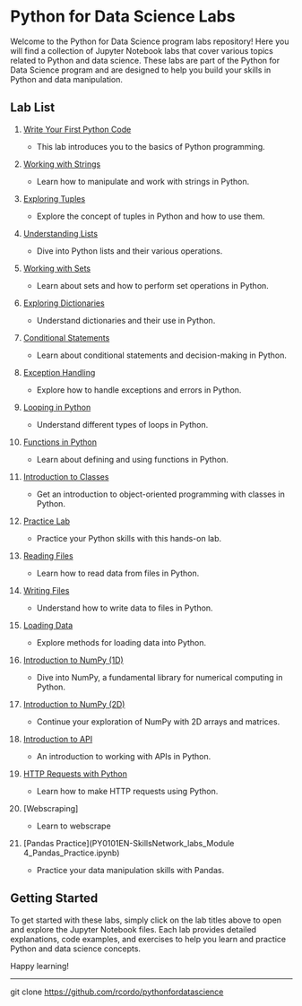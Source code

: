 # Python for Data Science Labs

Welcome to the Python for Data Science program labs repository! Here you will find a collection of Jupyter Notebook labs that cover various topics related to Python and data science. These labs are part of the Python for Data Science program and are designed to help you build your skills in Python and data manipulation.

## Lab List

1. [Write Your First Python Code](PY0101EN-1-1-Write_your_first_python_code-20230703-1688342400.jupyterlite.ipynb)
   - This lab introduces you to the basics of Python programming.

2. [Working with Strings](PY0101EN-1-2-Strings-20230410-1681084800.jupyterlite.ipynb)
   - Learn how to manipulate and work with strings in Python.

3. [Exploring Tuples](PY0101EN-2-1-Tuples-20230721-1689897600.jupyterlite.ipynb)
   - Explore the concept of tuples in Python and how to use them.

4. [Understanding Lists](PY0101EN-2-2-Lists-20230721-1689897600.jupyterlite.ipynb)
   - Dive into Python lists and their various operations.

5. [Working with Sets](PY0101EN-2-3-Sets-20230721-1689897600.jupyterlite.ipynb)
   - Learn about sets and how to perform set operations in Python.

6. [Exploring Dictionaries](PY0101EN-2-4-Dictionaries-20230526-1685059200.jupyterlite.ipynb)
   - Understand dictionaries and their use in Python.

7. [Conditional Statements](PY0101EN-3-1-Conditions-20230721-1689897600.jupyterlite.ipynb)
   - Learn about conditional statements and decision-making in Python.

8. [Exception Handling](PY0101EN-3-1.2ExcecptionHandling.ipynb)
   - Explore how to handle exceptions and errors in Python.

9. [Looping in Python](PY0101EN-3-2-Loops-20230721-1689897600.jupyterlite.ipynb)
   - Understand different types of loops in Python.

10. [Functions in Python](PY0101EN-3-3-Functions_-20230721-1689897600.jupyterlite.ipynb)
    - Learn about defining and using functions in Python.

11. [Introduction to Classes](PY0101EN-3-4-Classes-20230605-1685923200.jupyterlite.ipynb)
    - Get an introduction to object-oriented programming with classes in Python.

12. [Practice Lab](PY0101EN-3-5-Practice_lab-20230526-1685059200.jupyterlite.ipynb)
    - Practice your Python skills with this hands-on lab.

13. [Reading Files](PY0101EN-4-1-ReadFile-20230316-1678924800.jupyterlite.ipynb)
    - Learn how to read data from files in Python.

14. [Writing Files](PY0101EN-4-2-WriteFile-20230404-1680566400.jupyterlite.ipynb)
    - Understand how to write data to files in Python.

15. [Loading Data](PY0101EN-4-3-LoadData-20230424-1682294400.jupyterlite.ipynb)
    - Explore methods for loading data into Python.

16. [Introduction to NumPy (1D)](PY0101EN-5-1-Numpy1D.ipynb)
    - Dive into NumPy, a fundamental library for numerical computing in Python.

17. [Introduction to NumPy (2D)](PY0101EN-5-2-Numpy2D.ipynb)
    - Continue your exploration of NumPy with 2D arrays and matrices.

18. [Introduction to API](PY0101EN-5.1_Intro_API.ipynb)
    - An introduction to working with APIs in Python.

19. [HTTP Requests with Python](PY0101EN-5.3_Requests_HTTP.ipynb)
    - Learn how to make HTTP requests using Python.

20. [Webscraping]
    - Learn to webscrape
      
21. [Pandas Practice](PY0101EN-SkillsNetwork_labs_Module 4_Pandas_Practice.ipynb)
    - Practice your data manipulation skills with Pandas.

## Getting Started

To get started with these labs, simply click on the lab titles above to open and explore the Jupyter Notebook files. Each lab provides detailed explanations, code examples, and exercises to help you learn and practice Python and data science concepts.

Happy learning!

---

git clone https://github.com/rcordo/pythonfordatascience

